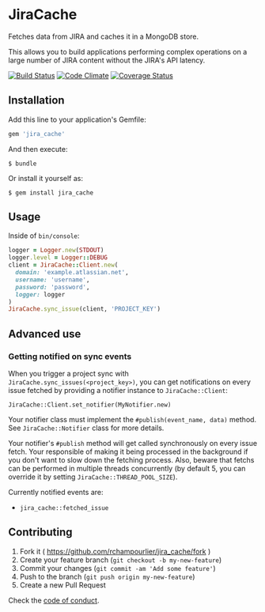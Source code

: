 # JiraCache

Fetches data from JIRA and caches it in a MongoDB store.

This allows you to build applications performing complex operations on a large number of JIRA content without the JIRA's API latency.

[![Build Status](https://travis-ci.org/rchampourlier/jira_cache.svg)](https://travis-ci.org/rchampourlier/jira_cache)
[![Code Climate](https://codeclimate.com/github/rchampourlier/jira_cache/badges/gpa.svg)](https://codeclimate.com/github/rchampourlier/jira_cache)
[![Coverage Status](https://coveralls.io/repos/rchampourlier/jira_cache/badge.svg?branch=master)](https://coveralls.io/r/rchampourlier/jira_cache?branch=master)

## Installation

Add this line to your application's Gemfile:

```ruby
gem 'jira_cache'
```

And then execute:

    $ bundle

Or install it yourself as:

    $ gem install jira_cache

## Usage

Inside of `bin/console`:

```ruby
logger = Logger.new(STDOUT)
logger.level = Logger::DEBUG
client = JiraCache::Client.new(
  domain: 'example.atlassian.net',
  username: 'username',
  password: 'password',
  logger: logger
)
JiraCache.sync_issue(client, 'PROJECT_KEY')
```

## Advanced use

### Getting notified on sync events

When you trigger a project sync with `JiraCache.sync_issues(<project_key>)`,
you can get notifications on every issue fetched by providing a notifier
instance to `JiraCache::Client`:

```
JiraCache::Client.set_notifier(MyNotifier.new)
```

Your notifier class must implement the `#publish(event_name, data)` method. See `JiraCache::Notifier` class for more details.

Your notifier's `#publish` method will get called synchronously on every issue fetch. Your responsible of making it being processed in the background if you don't want to slow down the fetching process. Also, beware that fetchs can be performed in multiple threads concurrently (by default 5, you can override it by setting `JiraCache::THREAD_POOL_SIZE`).

Currently notified events are:
- `jira_cache::fetched_issue`

## Contributing

1. Fork it ( https://github.com/rchampourlier/jira_cache/fork )
2. Create your feature branch (`git checkout -b my-new-feature`)
3. Commit your changes (`git commit -am 'Add some feature'`)
4. Push to the branch (`git push origin my-new-feature`)
5. Create a new Pull Request

Check the [code of conduct](CODE_OF_CONDUCT.md).
